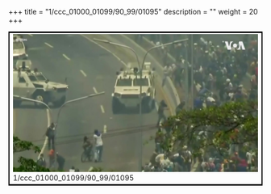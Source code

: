 +++
title = "1/ccc_01000_01099/90_99/01095"
description = ""
weight = 20
+++

<table style="border:2px solid black;max-width:800px;max-height:800px;" 
><tr><td>
<img class="center-fit-jpg"
src="/jpg_/aaa_20190430_NxaOmWaI8sI_01094.jpg">
1/ccc_01000_01099/90_99/01095
</img></td></tr></table>

